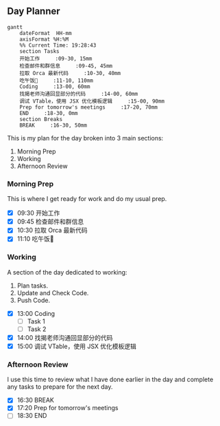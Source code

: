 ## Day Planner
```mermaid
gantt
    dateFormat  HH-mm
    axisFormat %H:%M
    %% Current Time: 19:28:43
    section Tasks
    开始工作     :09-30, 15mm
    检查邮件和群信息     :09-45, 45mm
    拉取 Orca 最新代码     :10-30, 40mm
    吃午饭🥣     :11-10, 110mm
    Coding     :13-00, 60mm
    找揭老师沟通回显部分的代码     :14-00, 60mm
    调试 VTable，使用 JSX 优化模板逻辑     :15-00, 90mm
    Prep for tomorrow's meetings     :17-20, 70mm
    END     :18-30, 0mm
    section Breaks
    BREAK     :16-30, 50mm
```

This is my plan for the day broken into 3 main sections:
1. Morning Prep
2. Working
3. Afternoon Review

### Morning Prep

This is where I get ready for work and do my usual prep.

- [x] 09:30 开始工作
- [x] 09:45 检查邮件和群信息
- [x] 10:30 拉取 Orca 最新代码
- [x] 11:10 吃午饭🥣

### Working

A section of the day dedicated to working:

1. Plan tasks.
2. Update and Check Code.
3. Push Code.
   
- [x] 13:00 Coding
  - [ ] Task 1
  - [ ] Task 2
- [x] 14:00 找揭老师沟通回显部分的代码
- [x] 15:00 调试 VTable，使用 JSX 优化模板逻辑

### Afternoon Review

I use this time to review what I have done earlier in the day and complete any tasks to prepare for the next day.

- [x] 16:30 BREAK
- [x] 17:20 Prep for tomorrow's meetings
- [ ] 18:30 END